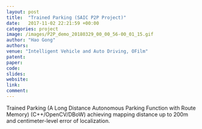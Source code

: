 ```yaml
---
layout: post
title:  "Trained Parking (SAIC P2P Project)"
date:   2017-11-02 22:21:59 +00:00
categories: project
image: /images/P2P_demo_20180329_00_00_56-00_01_15.gif
author: "Hao Gong"
authors: 
venue: "Intelligent Vehicle and Auto Driving, OFilm"
patent: 
paper: 
code:
slides: 
website: 
link: 
comment: 
---
```

Trained Parking (A Long Distance Autonomous Parking Function with Route Memory) (C++/OpenCV/DBoW) achieving mapping distance up to 200m and centimeter-level error of localization.
